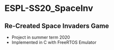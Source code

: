 # ESPL-SS20_SpaceInv

## Re-Created Space Invaders Game
- Project in summer term 2020
- Implemented in C with FreeRTOS Emulator

